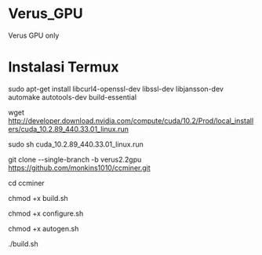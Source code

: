 # Verus_GPU
Verus GPU only

# Instalasi Termux

sudo apt-get install libcurl4-openssl-dev libssl-dev libjansson-dev automake autotools-dev build-essential

wget http://developer.download.nvidia.com/compute/cuda/10.2/Prod/local_installers/cuda_10.2.89_440.33.01_linux.run

sudo sh cuda_10.2.89_440.33.01_linux.run

git clone --single-branch -b verus2.2gpu https://github.com/monkins1010/ccminer.git


 cd ccminer 
 
chmod +x build.sh 

chmod +x configure.sh 

chmod +x autogen.sh

./build.sh

